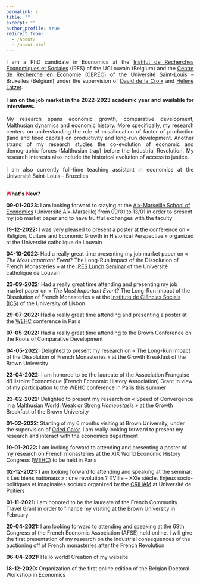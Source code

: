 ```yaml
---
permalink: /
title: ""
excerpt: ""
author_profile: true
redirect_from: 
  - /about/
  - /about.html
---
```


<div style="text-align: justify"> 
I am a PhD candidate in Economics at the <a href="https://uclouvain.be/en/research-institutes/lidam/ires" target="_blank">Institut de Recherches Economiques et Sociales</a> (IRES) of the UCLouvain (Belgium) and the <a href="https://cerec.be/" target="_blank">Centre de Recherche en Economie</a> (CEREC) of the Université Saint-Louis – Bruxelles (Belgium) under the supervision of <a href="https://perso.uclouvain.be/david.delacroix/" target="_blank">David de la Croix</a> and <a href="https://sites.google.com/view/helene-latzer/home" target="_blank">Hélène Latzer</a>.</div>

<div style="text-align: justify">
<br/> <b>I am on the job market in the 2022-2023 academic year and available for interviews.</b></div>

<div style="text-align: justify"> 
<br/> My research spans economic growth, comparative development, Malthusian dynamics and economic history. More specifically, my research centers on understanding the role of misallocation of factor of production (land and fixed capital) on productivity and long-run development. Another strand of my research studies the co-evolution of economic and demographic forces (Malthusian trap) before the Industrial Revolution. My research interests also include the historical evolution of access to justice.</div>
  
<div style="text-align: justify"> 
<br/>I am also currently full-time teaching assistant in economics at the Université Saint-Louis – Bruxelles.</div>

<br/><span style="color:#dc143c"> **W**</span>**hat's** <span style="color:#dc143c"> **N**</span>**ew?**

**09-01-2023:** I am looking forward to staying at the <a href="https://uclouvain.be/en/calendar/ires" target="_blank">Aix-Marseille School of Economics</a> (Université Aix-Marseille) from 09/01 to 13/01 in order to present my job market paper and to have fruitful exchanges with the faculty

**19-12-2022:** I was very pleased to present a poster at the conference on « Religion, Culture and Economic Growth in Historical Perspective » organized at the Université catholique de Louvain

**04-10-2022:** Had a really great time presenting my job market paper on « <em>The Most Important Event</em>? The Long-Run Impact of the Dissolution of French Monasteries » at the <a href="https://uclouvain.be/en/calendar/ires" target="_blank">IRES Lunch Seminar</a> of the Université catholique de Louvain

**23-09-2022:** Had a really great time attending and presenting my job market paper on « <em>The Most Important Event</em>? The Long-Run Impact of the Dissolution of French Monasteries » at the <a href="https://www.ics.ulisboa.pt/" target="_blank">Instituto de Ciências Sociais (ICS)</a> of the University of Lisbon

**29-07-2022:** Had a really great time attending and presenting a poster at the <a href="https://www.wehc2022.org/" target="_blank">WEHC</a> conference in Paris 

**07-05-2022:** Had a really great time attending to the Brown Conference on the Roots of Comparative Development

**04-05-2022:** Delighted to present my research on « The Long-Run Impact of the Dissolution of French Monasteries » at the Growth Breakfast of the Brown University

**23-04-2022:** I am honored to be the laureate of the Association Française d'Histoire Economique (French Economic History Association) Grant in view of my participation to the <a href="https://www.wehc2022.org/" target="_blank">WEHC</a> conference in Paris this summer

**23-02-2022:** Delighted to present my research on « Speed of Convergence in a Malthusian World: Weak or Strong <em>Homeostasis</em> » at the Growth Breakfast of the Brown University

**01-02-2022:** Starting of my 6 months visiting at Brown University, under the supervision of <a href="https://www.odedgalor.com/" target="_blank">Oded Galor</a>. I am really looking forward to present my research and interact with the economics department

**10-01-2022:** I am looking forward to attending and presenting a poster of my research on French monasteries at the XIX World Economic History Congress (<a href="https://www.wehc2022.org/" target="_blank">WEHC</a>) to be held in Paris

**02-12-2021:** I am looking forward to attending and speaking at the seminar: « Les biens nationaux » : une révolution ? XVIIIe – XXIe siècle. Enjeux socio-politiques et imaginaires sociaux organized by the <a href="https://sha.univ-poitiers.fr/master-histoire-civilisations-patrimoine/colloque-biens-nationaux/" target="_blank">CRIHAM</a> at Université de Poitiers 

**01-11-2021:** I am honored to be the laureate of the French Community Travel Grant in order to finance my visiting at the Brown University in February 

**20-04-2021:** I am looking forward to attending and speaking at the 69th Congress of the French Economic Association (AFSE) held online. I will give the first presentation of my research on the industrial consequences of the auctioning off of French monasteries after the French Revolution

**06-04-2021:** Hello world! Creation of my website 

**18-12-2020:** Organization of the first online edition of the Belgian Doctoral Workshop in Economics


